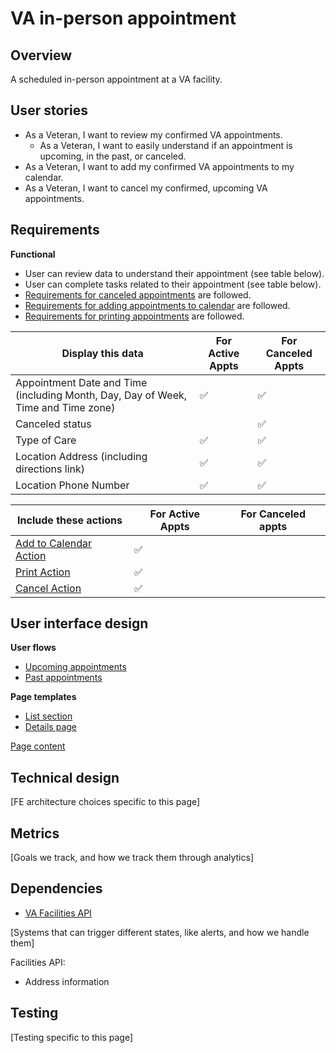 # VA in-person appointment

## Overview

A scheduled in-person appointment at a VA facility.

## User stories

- As a Veteran, I want to review my confirmed VA appointments.
    - As a Veteran, I want to easily understand if an appointment is upcoming, in the past, or canceled.
- As a Veteran, I want to add my confirmed VA appointments to my calendar.
- As a Veteran, I want to cancel my confirmed, upcoming VA appointments.

## Requirements
<!-- What the system should do in order to meet the user's needs (see user stories.) These are the aspects of the feature that the user can detect. -->

**Functional**

- User can review data to understand their appointment (see table below).
- User can complete tasks related to their appointment (see table below).
- [Requirements for canceled appointments](../tools/tool-cancel.md#requirements) are followed.
- [Requirements for adding appointments to calendar](../tools/tool-add-to-calendar.md) are followed.
- [Requirements for printing appointments](../tools/tool-print.md) are followed.

| Display this data                                  | For Active Appts  | For Canceled Appts |
| -------------------------------------------------- | ----------------- | ------------------ |
| Appointment Date and Time (including Month, Day, Day of Week, Time and Time zone)                                                | ✅                 | ✅                  |
| Canceled status                                    |                    | ✅                  |
| Type of Care                                       | ✅                 | ✅                  |
| Location Address  (including directions link)      | ✅                 | ✅                  |
| Location Phone Number                              | ✅                 | ✅                  |

| Include these actions                              | For Active Appts  | For Canceled appts |
| -------------------------------------------------- | ----------------- | ------------------ |
| [Add to Calendar Action](../tools/tool-add-to-calendar.md)                             | ✅                 |                   |
| [Print Action](../tools/tool-print.md)                                       | ✅                 |                   |
| [Cancel Action](../tools/tool-cancel.md)                                      | ✅                 |                   |

## User interface design

**User flows**
- [Upcoming appointments](https://www.figma.com/file/xRs9s6QWoBPRhpdYCGc3cV/User-Flow?node-id=2019-19997&t=jIup4zOCLhBYNOvO-4)
- [Past appointments](https://www.figma.com/file/xRs9s6QWoBPRhpdYCGc3cV/User-Flow?node-id=127-22836&t=jIup4zOCLhBYNOvO-4)

**Page templates**
- [List section](https://www.figma.com/file/twogqAIoOL9WAFRqvUbwiS/VAOS-Templates?node-id=0-50)
- [Details page](https://www.figma.com/file/twogqAIoOL9WAFRqvUbwiS/VAOS-Templates?node-id=867-26334&t=vycMTsKnfBPu5MKo-4)

[Page content](https://github.com/department-of-veterans-affairs/va.gov-team/blob/master/products/health-care/appointments/va-online-scheduling/content/copy-docs/homepage.md#appointment-list-cards)

## Technical design

[FE architecture choices specific to this page]

## Metrics

[Goals we track, and how we track them through analytics]

## Dependencies

- [VA Facilities API](https://developer.va.gov/explore/facilities/docs/facilities?version=current)

[Systems that can trigger different states, like alerts, and how we handle them]

Facilities API:
- Address information

## Testing

[Testing specific to this page]

